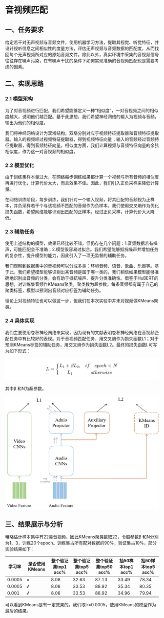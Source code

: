 # 音视频匹配

## 一、任务要求

给定若干对无声视频与音频文件，使用机器学习方法，提取其视觉、听觉特征，并设计视听信息之间相似性的度量方法，评估无声视频与音频数据的匹配度，从而找回每个无声视频所对应的原始音频文件。除此以外，真实环境中采集的音视频信号往往存在噪声污染，在有噪声干扰的条件下如何实现准确的音视频匹配也是需要考虑的因素。

## 二、实现思路

### 2.1 模型架构

为了对音视频进行匹配，我们希望能够定义一种“相似度”，一对音视频之间的相似度越大，说明他们越匹配。基于此思想，我们希望神经网络的输入为视频与音频，输出为他们的相似度。

我们将神经网络设计为双塔结构，双塔分别对应于视频特征提取器和音频特征提取器。输入的视频经过视频特征提取器，得到视频特征向量；输入的音频经过音频特征提取器，得到音频特征向量。相似度方面，我们计算视频与音频特征向量的余弦相似度，作为这一对音视频的相似度。

### 2.2 模型优化

由于训练集样本量过大，在网络每步训练如果都计算一个视频与所有音频的相似度再进行优化，计算代价太大，而且效果不佳。因此，我们引入正负采样来降低计算量。

在网络训练阶段，每步训练，我们针对一个输入视频，将其匹配的音频视为正样本，并负采样若干个与该视频不匹配的音频作为负样本。我们使用交叉熵作为优化损失函数，希望网络能够识别出匹配的正样本。经过正负采样，计算代价大大降低。

### 2.3 辅助任务

使用上述结构的模型，效果已经比较不错，但仍存在几个问题：1.音频数据若有噪声，可能匹配会不准确；2.模型很容易过拟合。我们希望能够抵抗噪声并增加任务的复杂性，提升模型的能力，因此引入了一项无监督的辅助任务。

我们观察到数据集中的音视频可以分成多类：环境音频、语音、歌曲、乐器等。基于此，我们希望模型能够识别出某音频是属于哪一类的，我们相信如果模型能够准确地识别出音频的分类，会有助于抵抗噪声、提升分类准确性。借鉴于HuBERT的思想，对训练集音频作KMeans聚类，聚类数为超参数。每条音频都有属于自己的聚类标签，模型以预测出音频对应标签为辅助任务。

理论上对视频特征也可以做这一步，但我们在本次实验中并未对视频做KMeans聚类。

### 2.4 具体实现

我们主要使用卷积神经网络来实现，因为现有的文献表明卷积神经网络在音视频匹配任务中有比较好的表现。对于音视频匹配任务，用交叉熵作为损失函数L1；对于预测KMeans标签的辅助任务，用交叉熵作为损失函数L2。最终的损失函数L可写为如下形式：

![formula](img/formula.png)

其中β 和N为超参数。

![Structure](img/Structure.png)

## 三、结果展示与分析

粗略估计样本集中有22类音视频，因此KMeans聚类数取22，令超参数β 和N分别为1、3，训练20个epoch。训练集占所有配对数据的90%，验证集占10%。部分实验结果如下：

| 学习率 | 是否使用KMeans | 整个验证集top1 acc% | 整个验证集top5 acc% | 整个验证集top50 acc% | 抽50样本top1 acc% | 抽50样本top5 acc% |
| ------ | -------------- | ------------------- | ------------------- | -------------------- | ----------------- | ----------------- |
| 0.0005 | ×              | 8.08                | 32.63               | 87.13                | 33.49             | 78.34             |
| 0.0005 | √              | 8.08                | 33.53               | 88.92                | 35.34             | 80.35             |
| 0.001  | √              | 8.08                | 33.53               | 88.92                | 34.96             | 79.94             |

可以看到KMeans是有一定效果的。我们取lr=0.0005，使用KMeans的模型作为最后的结果。

